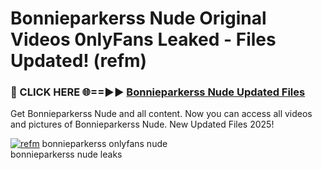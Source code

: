 # Bonnieparkerss Nude Original Videos 0nlyFans Leaked - Files Updated! (refm)

<h3>🔴 CLICK HERE 🌐==►► <a href="https://tinyurl.com/yc6ubb5a" rel="nofollow">Bonnieparkerss Nude Updated Files</a></h3>

Get Bonnieparkerss Nude and all content. Now you can access all videos and pictures of Bonnieparkerss Nude. New Updated Files 2025!

[![refm](https://i.imgur.com/7eu0CRL.gif)](https://tinyurl.com/yc6ubb5a)
bonnieparkerss onlyfans nude<br>
bonnieparkerss nude leaks